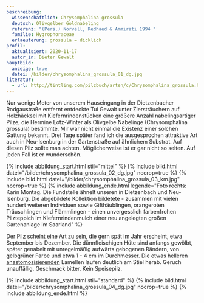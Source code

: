 ```yaml
---
beschreibung:
  wissenschaftlich: Chrysomphalina grossula
  deutsch: Olivgelber Goldnabeling
  referenz: "(Pers.) Norvell, Redhaed & Ammirati 1994 "
  familie: Hygrophoraceae
  erlaeuterung: grossula = dicklich
profil:
  aktualisiert: 2020-11-17
  autor_in: Dieter Gewalt
hauptbild:
  anzeige: true
  datei: /bilder/chrysomphalina_grossula_01_dg.jpg
literatur:
  - url: http://tintling.com/pilzbuch/arten/c/Chrysomphalina_grossula.html
---
```

Nur wenige Meter von unserem Hauseingang in der Dietzenbacher Rodgaustraße entfernt entdeckte Tui Gewalt unter Ziersträuchern auf Holzhäcksel mit Kiefernrindenstücken eine größere Anzahl nabelingsartiger Pilze, die Hermine Lotz-Winter als Olivgelbe Nabelinge (Chrysomphalina grossula) bestimmte. Mir war nicht einmal die Existenz einer solchen Gattung bekannt. Drei Tage später fand ich die ausgesprochen attraktive Art auch in Neu-Isenburg in der Gartenstraße auf ähnlichem Substrat. Auf diesen Pilz sollte man achten. Möglicherweise ist er gar nicht so selten. Auf jeden Fall ist er wunderschön.

{% include abbildung_start.html stil="mittel" %}
{% include bild.html datei="/bilder/chrysomphalina_grossula_02_dg.jpg" nocrop=true %}
{% include bild.html datei="/bilder/chrysomphalina_grossula_03_km.jpg" nocrop=true %}
{% include abbildung_ende.html legende="Foto rechts: Karin Montag. Die Fundstelle ähnelt unseren in Dietzenbach und Neu-Isenburg. Die abgebildete Kollektion bildetete - zusammen mit vielen hundert weiteren Individuen  sowie Gifthäublingen, orangeroten Träuschlingen und Flämmlingen  - einen unvergesslich farbenfrohen Pilzteppich im Kiefernrindenmulch einer neu angelegten großen Gartenanlage im Saarland" %}

Der Pilz scheint eine Art zu sein, die gern spät im Jahr erscheint, etwa September bis Dezember. Die dünnfleischigen Hüte sind anfangs gewölbt, später genabelt mit unregelmäßig aufwärts gebogenen Rändern, von gelbgrüner Farbe und etwa 1 - 4 cm im Durchmesser. Die etwas helleren [anastomosisierenden](Anastomosen "Glossar") Lamellen laufen deutlich am Stiel herab. Geruch unauffällig, Geschmack bitter. Kein Speisepilz.   

{% include abbildung_start.html stil="standard" %}
{% include bild.html datei="/bilder/chrysomphalina_grossula_04_dg.jpg" nocrop=true %}
{% include abbildung_ende.html %}
